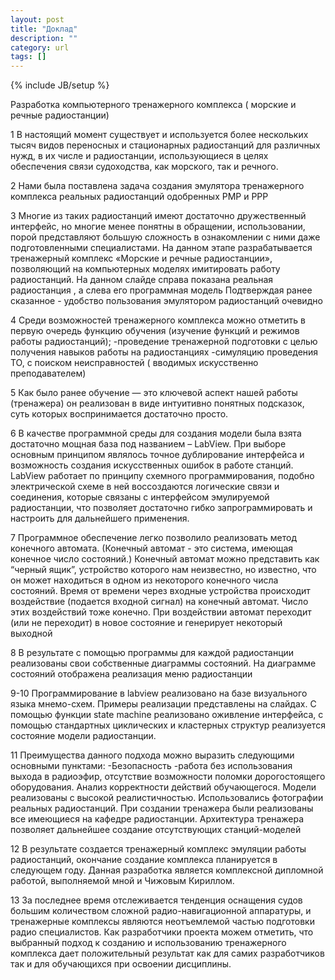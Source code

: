 ```yaml
---
layout: post
title: "Доклад"
description: ""
category: url
tags: []
---
```

{% include JB/setup %}

Разработка компьютерного тренажерного комплекса ( морские и речные радиостанции)

1 В настоящий момент существует и используется более нескольких тысяч видов переносных и стационарных радиостанций для различных нужд, в их числе и радиостанции, использующиеся в целях обеспечения связи судоходства, как морского, так и речного.

2 Нами была поставлена задача создания эмулятора тренажерного комплекса реальных радиостанций одобренных РМР и РРР

3 Многие из таких радиостанций имеют достаточно дружественный интерфейс, но многие менее понятны в обращении, использовании, порой представляют большую сложность в ознакомлении с ними даже подготовленными специалистами. 
На данном этапе разрабатывается тренажерный комплекс «Морские и речные радиостанции», позволяющий на компьютерных моделях имитировать работу радиостанций.
На данном слайде справа показана реальная радиостанция , а слева его программная модель
Подтверждая ранее сказанное - удобство пользования эмулятором радиостанций очевидно

4 Среди возможностей тренажерного комплекса можно отметить  в первую очередь функцию
обучения (изучение функций и режимов работы радиостанций);
-проведение тренажерной подготовки с целью получения навыков работы на  радиостанциях
-симуляцию проведения ТО, с поиском неисправностей ( вводимых искусственно преподавателем)

5 Как было ранее обучение — это ключевой аспект нашей работы (тренажера) он реализован в виде интуитивно понятных подсказок, суть которых воспринимается достаточно просто.

6 В качестве программной среды для создания модели  была взята достаточно мощная база под названием – LabView. При выборе основным принципом являлось точное дублирование интерфейса и возможность создания искусственных ошибок в работе станций. LabView работает по принципу схемного программирования, подобно электрической схеме в ней воссоздаются логические связи и соединения, которые связаны с интерфейсом эмулируемой радиостанции, что позволяет достаточно гибко запрограммировать и настроить  для дальнейшего применения.

7 Программное обеспечение легко позволило реализовать метод конечного автомата.
(Конечный автомат - это система, имеющая конечное число состояний.)
Конечный автомат можно представить как “черный ящик”, устройство которого нам неизвестно, но известно, что он может находиться в одном из некоторого конечного числа состояний. Время от времени через входные устройства происходит воздействие (подается входной сигнал) на конечный автомат. Число этих воздействий тоже конечно. При воздействии автомат переходит (или не переходит) в новое состояние и генерирует некоторый выходной

8 В результате с помощью программы для каждой радиостанции реализованы свои собственные диаграммы состояний. На диаграмме состояний отображена реализация меню радиостанции

9-10 Программирование в labview реализовано на базе визуального языка мнемо-схем. Примеры реализации представлены на слайдах. С помощью функции state machine реализовано оживление интерфейса, с помощью стандартных циклических и кластерных структур реализуется состояние модели радиостанции. 

11 Преимущества данного подхода можно выразить следующими основными пунктами:
-Безопасность -работа без использования выхода в радиоэфир, отсутствие возможности поломки дорогостоящего оборудования. Анализ корректности действий обучающегося.
Модели реализованы с высокой реалистичностью. Использовались фотографии реальных радиостанций.
При создании тренажера были реализованы все имеющиеся на кафедре радиостанции.
Архитектура тренажера позволяет дальнейшее создание отсутствующих станций-моделей

12 В результате создается тренажерный комплекс эмуляции работы радиостанций, окончание создание комплекса планируется в следующем году. Данная разработка является комплексной дипломной работой, выполняемой мной и Чижовым Кириллом.

13 За последнее время отслеживается тенденция оснащения судов большим количеством сложной радио-навигационной аппаратуры, и тренажерные комплексы являются неотъемлемой частью подготовки радио специалистов.
Как разработчики проекта можем отметить, что выбранный подход к созданию и  использованию тренажерного комплекса дает положительный результат как для самих разработчиков так и для обучающихся при освоении дисциплины.